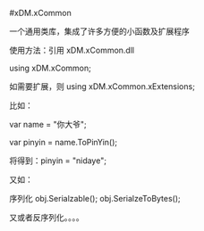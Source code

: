 ﻿#xDM.xCommon

 一个通用类库，集成了许多方便的小函数及扩展程序

使用方法：引用 xDM.xCommon.dll

using xDM.xCommon;

如需要扩展，则
using xDM.xCommon.xExtensions;

 比如：

 var name = "你大爷";

 var pinyin = name.ToPinYin();

 将得到：pinyin = "nidaye";

 又如：

 序列化   obj.Serialzable();  obj.SerialzeToBytes();

 又或者反序列化。。。。


